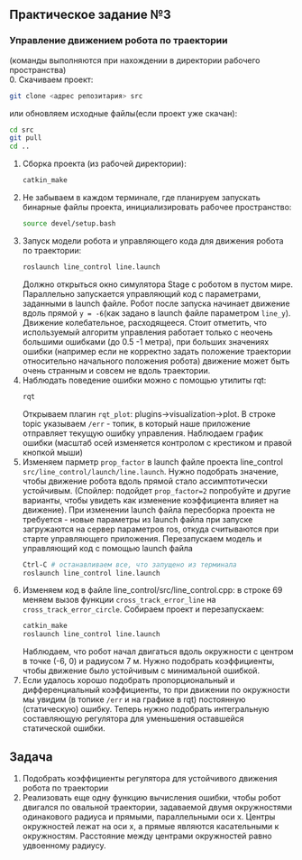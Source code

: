## Практическое задание №3 
### Управление движением робота по траектории  
(команды выполняются при нахождении в директории рабочего пространства)  
0. Скачиваем проект:
```bash
git clone <адрес репозитария> src
```
или обновляем исходные файлы(если проект уже скачан):
```bash
cd src  
git pull  
cd ..  
```
1. Сборка проекта (из рабочей директории):
    ```bash
    catkin_make
    ```
2. Не забываем в каждом терминале, где планируем запускать бинарные файлы проекта, инициализировать рабочее пространство:  
    ```bash
    source devel/setup.bash
    ```
3. Запуск модели робота и управляющего кода для движения робота по траектории:  
    ```bash
    roslaunch line_control line.launch
    ```
    Должно открыться окно симулятора Stage с роботом в пустом мире. Параллельно запускается управляющий код с параметрами, заданными в launch файле. Робот после запуска начинает движение вдоль прямой `y = -6`(как задано в launch файле параметром `line_y`). Движение колебательное, расходящееся. Стоит отметить, что используемый алгоритм управления работает только с неочень большими ошибками (до 0.5 -1 метра), при больших значениях ошибки (например если не корректно задать положение траектории относительно начального положения робота) движение может быть очень странным и совсем не вдоль траектории.
4. Наблюдать поведение ошибки можно с помощью утилиты rqt:  
    ```bash
    rqt
    ```
    Открываем плагин `rqt_plot`: plugins->visualization->plot. В строке topic указываем `/err` - топик, в который наше приложение отправляет текущую ошибку управления. Наблюдаем график ошибки (масштаб осей изменяется контролом с крестиком и правой кнопкой мыши) 
5. Изменяем парметр `prop_factor` в launch файле проекта line_control `src/line_control/launch/line.launch`. Нужно подобрать значение, чтобы движение робота вдоль прямой стало ассимптотически устойчивым. (Спойлер: подойдет `prop_factor=2` попробуйте и другие варианты, чтобы увидеть как изменение коэффициента влияет на движение). При изменении launch файла пересборка проекта не требуется - новые параметры из launch файла при запуске загружаются на сервер параметров ros, откуда считываются при старте управляющего приложения. Перезапускаем модель и управляющий код с помощью launch файла
    ```bash
    Ctrl-C # останавливаем все, что запущено из терминала
    roslaunch line_control line.launch
    ```
6. Изменяем код в файле line_control/src/line_control.cpp: в строке 69 меняем вызов функции `cross_track_error_line` на `cross_track_error_circle`. Собираем проект и перезапускаем:  
    ```bash
    catkin_make
    roslaunch line_control line.launch
    ```
    Наблюдаем, что робот начал двигаться вдоль окружности с центром в точке (-6, 0) и радиусом 7 м. Нужно подобрать коэффициенты, чтобы движение было устойчивым с минимальной ошибкой.
7. Если удалось хорошо подобрать пропорциональный и дифференциальный коэффициенты, то при движении по окружности мы увидим (в топике `/err` и на графике в rqt) постоянную (статическую) ошибку. Теперь нужно подобрать интегральную составляющую регулятора для уменьшения оставшейся статической ошибки.  
  
  
## Задача
1. Подобрать коэффициенты регулятора для устойчивого движения робота по траектории
2. Реализовать еще одну функцию вычисления ошибки, чтобы робот двигался по овальной траектории, задаваемой двумя окружностями одинакового радиуса и прямыми, параллельными оси x. Центры окружностей лежат на оси x, а прямые являются касательными к окружностям. Расстояние между центрами окружностей равно удвоенному радиусу.
